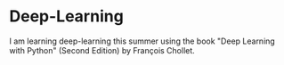 # Deep-Learning
I am learning deep-learning this summer using the book "Deep Learning with Python" (Second Edition) by François Chollet.
